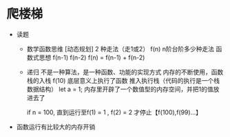 # 爬楼梯

- 读题
    - 数学函数思维  [动态规划]
    2 种走法（走1或2）
    f(n) n阶台阶多少种走法 函数式思想
        f(n-1) 
        f(n-2)
    f(n) = f(n-1) + f(n-2)
    - 递归
        不是一种算法，是一种函数、功能的实现方式
        内存的不断使用，函数栈的入栈
        f(10) 底层意义上执行了函数    推入执行栈（代码的执行是一个栈数据结构）
        let a = 1; 内存里开辟了一个数值型的内存空间，并把1的值放进去了

        if n = 100, 直到运行至f(1) = 1 , f(2) = 2 才停止【f(100),f(99)...】

- 函数运行有比较大的内存开销





